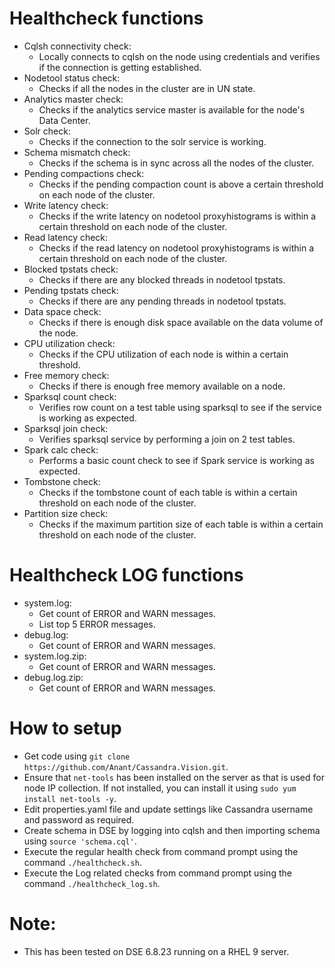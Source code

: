 # Healthcheck functions
- Cqlsh connectivity check:
    - Locally connects to cqlsh on the node using credentials and verifies if the connection is getting established.
- Nodetool status check:
    - Checks if all the nodes in the cluster are in UN state.
- Analytics master check:
    - Checks if the analytics service master is available for the node's Data Center.
- Solr check:
    - Checks if the connection to the solr service is working.
- Schema mismatch check:
    - Checks if the schema is in sync across all the nodes of the cluster.
- Pending compactions check:
    - Checks if the pending compaction count is above a certain threshold on each node of the cluster.
- Write latency check:
    - Checks if the write latency on nodetool proxyhistograms is within a certain threshold on each node of the cluster.
- Read latency check:
    - Checks if the read latency on nodetool proxyhistograms is within a certain threshold on each node of the cluster.
- Blocked tpstats check:
    - Checks if there are any blocked threads in nodetool tpstats.
- Pending tpstats check:
    - Checks if there are any pending threads in nodetool tpstats.
- Data space check:
    - Checks if there is enough disk space available on the data volume of the node.
- CPU utilization check:
    - Checks if the CPU utilization of each node is within a certain threshold.
- Free memory check:
    - Checks if there is enough free memory available on a node.
- Sparksql count check:
    - Verifies row count on a test table using sparksql to see if the service is working as expected.
- Sparksql join check:
    - Verifies sparksql service by performing a join on 2 test tables.
- Spark calc check:
    - Performs a basic count check to see if Spark service is working as expected.
- Tombstone check:
    - Checks if the tombstone count of each table is within a certain threshold on each node of the cluster.
- Partition size check:
    - Checks if the maximum partition size of each table is within a certain threshold on each node of the cluster.

# Healthcheck LOG functions
- system.log:
    - Get count of ERROR and WARN messages.
    - List top 5 ERROR messages.
- debug.log:
    - Get count of ERROR and WARN messages.
- system.log.zip:
    - Get count of ERROR and WARN messages.
- debug.log.zip:
    - Get count of ERROR and WARN messages.

# How to setup
- Get code using `git clone https://github.com/Anant/Cassandra.Vision.git`.
- Ensure that `net-tools` has been installed on the server as that is used for node IP collection. If not installed, you can install it using `sudo yum install net-tools -y`.
- Edit properties.yaml file and update settings like Cassandra username and password as required.
- Create schema in DSE by logging into cqlsh and then importing schema using `source 'schema.cql'`.
- Execute the regular health check from command prompt using the command `./healthcheck.sh`.
- Execute the Log related checks from command prompt using the command `./healthcheck_log.sh`.

# Note:
- This has been tested on DSE 6.8.23 running on a RHEL 9 server.
